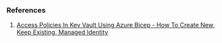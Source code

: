 ### References
1. [Access Policies In Key Vault Using Azure Bicep - How To Create New, Keep Existing, Managed Identity](https://ochzhen.com/blog/key-vault-access-policies-using-azure-bicep)